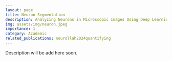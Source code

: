 ```yaml
---
layout: page
title: Neuron Segmentation
description: Analyzing Neurons in Microscopic Images Using Deep Learning
img: assets/img/neuron.jpeg
importance: 1
category: Academic
related_publications: nourollah2024quantifying
---
```


Description will be add here soon.
